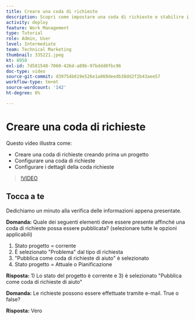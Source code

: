 ```yaml
---
title: Creare una coda di richieste
description: Scopri come impostare una coda di richieste e stabilire i dettagli della coda in [!DNL  Workfront]. Segui questi passaggi per aiutare la tua organizzazione a gestire l’assunzione del lavoro.
activity: deploy
feature: Work Management
type: Tutorial
role: Admin, User
level: Intermediate
team: Technical Marketing
thumbnail: 335221.jpeg
kt: 8958
exl-id: 7d581548-7060-426d-a89b-97bddd0fbc96
doc-type: video
source-git-commit: d39754b619e526e1a869deedb38dd2f2b43aee57
workflow-type: tm+mt
source-wordcount: '142'
ht-degree: 0%

---
```


# Creare una coda di richieste

Questo video illustra come:

* Creare una coda di richieste creando prima un progetto
* Configurare una coda di richieste
* Configurare i dettagli della coda richieste

>[!VIDEO](https://video.tv.adobe.com/v/335221/?quality=12)

## Tocca a te

Dedichiamo un minuto alla verifica delle informazioni appena presentate.

**Domanda:** Quale dei seguenti elementi deve essere presente affinché una coda di richieste possa essere pubblicata? (selezionare tutte le opzioni applicabili)

1. Stato progetto = corrente
1. È selezionato &quot;Problema&quot; dal tipo di richiesta
1. &quot;Pubblica come coda di richieste di aiuto&quot; è selezionato
1. Stato progetto = Attuale o Pianificazione

**Risposta:** 1) Lo stato del progetto è corrente e 3) è selezionato &quot;Pubblica come coda di richieste di aiuto&quot;

**Domanda:** Le richieste possono essere effettuate tramite e-mail. True o false?

**Risposta:** Vero

